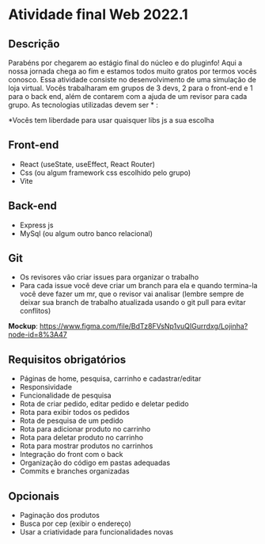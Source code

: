# Atividade final Web 2022.1

## Descrição

Parabéns por chegarem ao estágio final do núcleo e do pluginfo! Aqui a nossa jornada chega ao fim e estamos todos muito gratos por termos vocês conosco. Essa atividade consiste no desenvolvimento de uma simulação de loja virtual. Vocês trabalharam em grupos de 3 devs, 2 para o front-end e 1 para o back end, além de contarem com a ajuda de um revisor para cada grupo. As tecnologias utilizadas devem ser \* :

\*Vocês tem liberdade para usar quaisquer libs js a sua escolha

## Front-end

- React (useState, useEffect, React Router)
- Css (ou algum framework css escolhido pelo grupo)
- Vite

## Back-end

- Express js
- MySql (ou algum outro banco relacional)

## Git

- Os revisores vão criar issues para organizar o trabalho
- Para cada issue você deve criar um branch para ela e quando termina-la você deve fazer um mr, que o revisor vai analisar (lembre sempre de deixar sua branch de trabalho atualizada usando o git pull para evitar conflitos)

**Mockup**: https://www.figma.com/file/BdTz8FVsNp1vuQIGurrdxg/Lojinha?node-id=8%3A47

## Requisitos obrigatórios

- Páginas de home, pesquisa, carrinho e cadastrar/editar
- Responsividade
- Funcionalidade de pesquisa
- Rota de criar pedido, editar pedido e deletar pedido
- Rota para exibir todos os pedidos
- Rota de pesquisa de um pedido
- Rota para adicionar produto no carrinho
- Rota para deletar produto no carrinho
- Rota para mostrar produtos no carrinhos
- Integração do front com o back
- Organização do código em pastas adequadas
- Commits e branches organizadas

## Opcionais

- Paginação dos produtos
- Busca por cep (exibir o endereço)
- Usar a criatividade para funcionalidades novas

